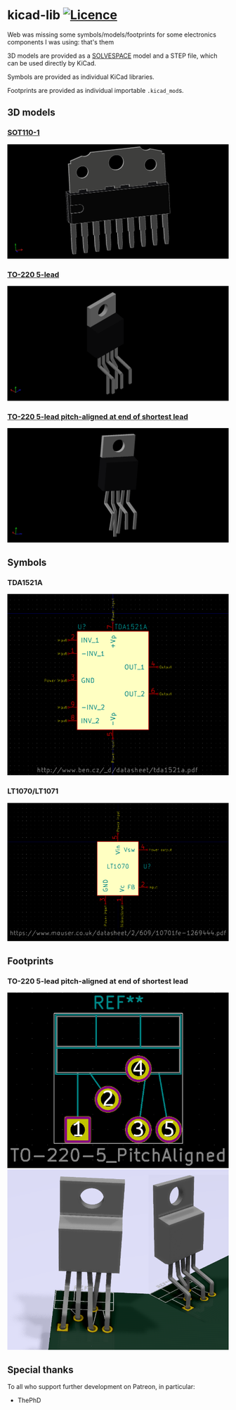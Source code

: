 # kicad-lib [![Licence](https://img.shields.io/badge/license-MIT-blue.svg?style=flat)](LICENSE)
Web was missing some symbols/models/footprints for some electronics components I was using: that's them

3D models are provided as a [SOLVESPACE](//solvespace.com) model and a STEP file, which can be used directly by KiCad.

Symbols are provided as individual KiCad libraries.

Footprints are provided as individual importable `.kicad_mod`s.

## 3D models

### [SOT110-1](https://rawcdn.githack.com/nabijaczleweli/kicad-lib/master/models/SOT110-1/SOT110-1.html)

![SOT110-1](models/SOT110-1/SOT110-1.png)

### [TO-220 5-lead](https://rawcdn.githack.com/nabijaczleweli/kicad-lib/master/models/TO-220%205-lead/TO-220%205-lead.html)

![TO-220 5-lead](models/TO-220%205-lead/TO-220%205-lead.png)

### [TO-220 5-lead pitch-aligned at end of shortest lead](https://rawcdn.githack.com/nabijaczleweli/kicad-lib/master/models/TO-220%205-lead%20pitch-aligned-end/TO-220%205-lead%20pitch-aligned-end.html)

![TO-220 5-lead pitch-aligned at end of shortest lead](models/TO-220%205-lead%20pitch-aligned-end/TO-220%205-lead%20pitch-aligned-end.png)

## Symbols

### TDA1521A

![TDA1521A](symbols/TDA1521A/TDA1521A.png)

### LT1070/LT1071

![LT1070](symbols/LT1070/LT1070.png)

## Footprints

### TO-220 5-lead pitch-aligned at end of shortest lead

![Footprint for TO-220 5-lead pitch-aligned at end of shortest lead](footprints/TO-220-5_PitchAligned/TO-220-5_PitchAligned.png)
![Footprint for and model of TO-220 5-lead pitch-aligned at end of shortest lead](footprints/TO-220-5_PitchAligned/with%20model.png)

## Special thanks

To all who support further development on Patreon, in particular:

  * ThePhD
